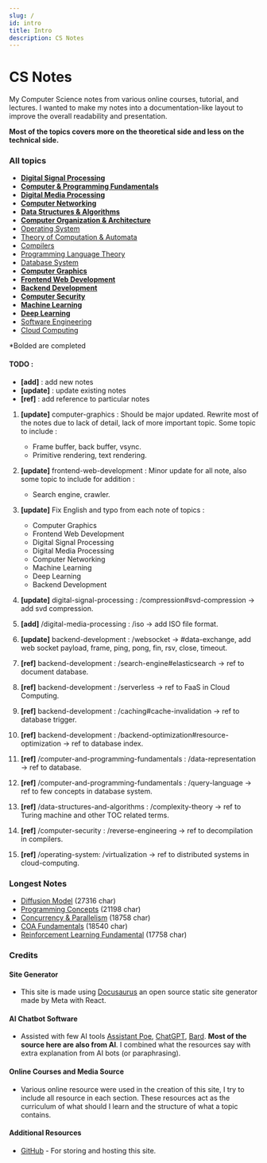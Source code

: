 ```yaml
---
slug: /
id: intro
title: Intro
description: CS Notes
---
```


# CS Notes

My Computer Science notes from various online courses, tutorial, and lectures. I wanted to make my notes into a documentation-like layout to improve the overall readability and presentation.

**Most of the topics covers more on the theoretical side and less on the technical side.**

### All topics

- **[Digital Signal Processing](digital-signal-processing)**
- **[Computer & Programming Fundamentals](computer-and-programming-fundamentals)**
- **[Digital Media Processing](digital-media-processing)**
- **[Computer Networking](computer-networking)**
- **[Data Structures & Algorithms](data-structures-and-algorithms)**
- **[Computer Organization & Architecture](computer-organization-and-architecture)**
- [Operating System](operating-system)
- [Theory of Computation & Automata](theory-of-computation-and-automata)
- [Compilers](compilers)
- [Programming Language Theory](programming-language-theory)
- [Database System](database-system)
- **[Computer Graphics](computer-graphics)**
- **[Frontend Web Development](frontend-web-development)**
- **[Backend Development](backend-development)**
- **[Computer Security](computer-security)**
- **[Machine Learning](machine-learning)**
- **[Deep Learning](deep-learning)**
- [Software Engineering](software-engineering)
- [Cloud Computing](cloud-computing)

\*Bolded are completed

#### TODO :

- **[add]** : add new notes
- **[update]** : update existing notes
- **[ref]** : add reference to particular notes

1. **[update]** computer-graphics : Should be major updated. Rewrite most of the notes due to lack of detail, lack of more important topic. Some topic to include :

   - Frame buffer, back buffer, vsync.
   - Primitive rendering, text rendering.

2. **[update]** frontend-web-development : Minor update for all note, also some topic to include for addition :

   - Search engine, crawler.

3. **[update]** Fix English and typo from each note of topics :

   - Computer Graphics
   - Frontend Web Development
   - Digital Signal Processing
   - Digital Media Processing
   - Computer Networking
   - Machine Learning
   - Deep Learning
   - Backend Development

4. **[update]** digital-signal-processing : /compression#svd-compression -> add svd compression.
5. **[add]** /digital-media-processing : /iso -> add ISO file format.
6. **[update]** backend-development : /websocket -> #data-exchange, add web socket payload, frame, ping, pong, fin, rsv, close, timeout.
7. **[ref]** backend-development : /search-engine#elasticsearch -> ref to document database.
8. **[ref]** backend-development : /serverless -> ref to FaaS in Cloud Computing.
9. **[ref]** backend-development : /caching#cache-invalidation -> ref to database trigger.
10. **[ref]** backend-development : /backend-optimization#resource-optimization -> ref to database index.
11. **[ref]** /computer-and-programming-fundamentals : /data-representation -> ref to database.
12. **[ref]** /computer-and-programming-fundamentals : /query-language -> ref to few concepts in database system.
13. **[ref]** /data-structures-and-algorithms : /complexity-theory -> ref to Turing machine and other TOC related terms.
14. **[ref]** /computer-security : /reverse-engineering -> ref to decompilation in compilers.
15. **[ref]** /operating-system: /virtualization -> ref to distributed systems in cloud-computing.

### Longest Notes

- [Diffusion Model](deep-learning/diffusion-model) (27316 char)
- [Programming Concepts](computer-and-programming-fundamentals/programming-concepts) (21198 char)
- [Concurrency & Parallelism](computer-and-programming-fundamentals/concurrency-and-parallelism) (18758 char)
- [COA Fundamentals](/computer-organization-and-architecture/coa-fundamentals) (18540 char)
- [Reinforcement Learning Fundamental](deep-learning/reinforcement-learning/reinforcement-learning-fundamental) (17758 char)

### Credits

#### Site Generator

- This site is made using [Docusaurus](https://docusaurus.io/) an open source static site generator made by Meta with React.

#### AI Chatbot Software

- Assisted with few AI tools [Assistant Poe](https://poe.com), [ChatGPT](https://chat.openai.com/), [Bard](https://bard.google.com/). **Most of the source here are also from AI**. I combined what the resources say with extra explanation from AI bots (or paraphrasing).

#### Online Courses and Media Source

- Various online resource were used in the creation of this site, I try to include all resource in each section. These resources act as the curriculum of what should I learn and the structure of what a topic contains.

#### Additional Resources

- [GitHub](https://github.com/) - For storing and hosting this site.
